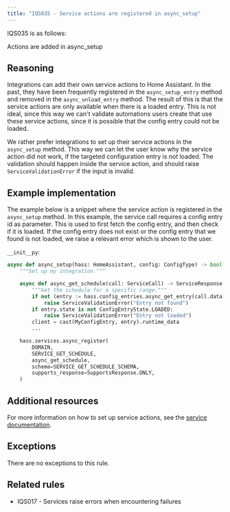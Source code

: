 ```yaml
---
title: "IQS035 - Service actions are registered in async_setup"
---
```


IQS035 is as follows:

Actions are added in async_setup

## Reasoning

Integrations can add their own service actions to Home Assistant.
In the past, they have been frequently registered in the `async_setup_entry` method and removed in the `async_unload_entry` method.
The result of this is that the service actions are only available when there is a loaded entry.
This is not ideal, since this way we can't validate automations users create that use these service actions, since it is possible that the config entry could not be loaded.

We rather prefer integrations to set up their service actions in the `async_setup` method.
This way we can let the user know why the service action did not work, if the targeted configuration entry is not loaded.
The validation should happen inside the service action, and should raise `ServiceValidationError` if the input is invalid.

## Example implementation

The example below is a snippet where the service action is registered in the `async_setup` method.
In this example, the service call requires a config entry id as parameter.
This is used to first fetch the config entry, and then check if it is loaded.
If the config entry does not exist or the config entry that we found is not loaded, we raise a relevant error which is shown to the user.

`__init__py`:
```python
async def async_setup(hass: HomeAssistant, config: ConfigType) -> bool:
    """Set up my integration."""

    async def async_get_schedule(call: ServiceCall) -> ServiceResponse:
        """Get the schedule for a specific range."""
        if not (entry := hass.config_entries.async_get_entry(call.data[ATTR_CONFIG_ENTRY_ID])):
            raise ServiceValidationError("Entry not found")
        if entry.state is not ConfigEntryState.LOADED:
            raise ServiceValidationError("Entry not loaded")
        client = cast(MyConfigEntry, entry).runtime_data
        ...

    hass.services.async_register(
        DOMAIN,
        SERVICE_GET_SCHEDULE,
        async_get_schedule,
        schema=SERVICE_GET_SCHEDULE_SCHEMA,
        supports_response=SupportsResponse.ONLY,
    )
```

## Additional resources

For more information on how to set up service actions, see the [service documentation](../../../dev_101_services).

## Exceptions

There are no exceptions to this rule.

## Related rules

- IQS017 - Services raise errors when encountering failures